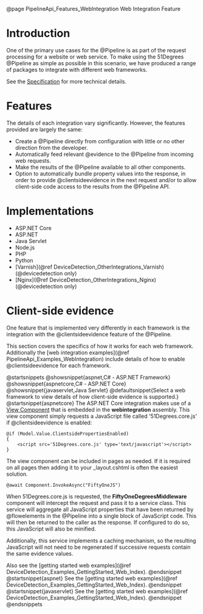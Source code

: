 @page PipelineApi_Features_WebIntegration Web Integration Feature

# Introduction

One of the primary use cases for the @Pipeline is as part of the request processing for a website 
or web service. 
To make using the 51Degrees @Pipeline as simple as possible in this scenario, we
have produced a range of packages to integrate with different web frameworks.

See the
[Specification](https://github.com/51Degrees/specifications/blob/main/pipeline-specification/features/web-integration.md#)
for more technical details.

# Features

The details of each integration vary significantly. However, the features provided
are largely the same:

- Create a @Pipeline directly from configuration with little or no other direction from the developer.
- Automatically feed relevant @evidence to the @Pipeline from incoming web requests.
- Make the results of the @Pipeline available to all other components.
- Option to automatically bundle property values into the response, in order to 
provide @clientsideevidence in the next request and/or to allow client-side code access to the 
results from the @Pipeline API.

# Implementations

- ASP.NET Core
- ASP.NET
- Java Servlet
- Node.js
- PHP
- Python
- [Varnish](@ref DeviceDetection_OtherIntegrations_Varnish) (@devicedetection only)
- [Nginx](@ref DeviceDetection_OtherIntegrations_Nginx) (@devicedetection only)

# Client-side evidence

One feature that is implemented very differently in each framework is the integration with the
@clientsideevidence feature of the @Pipeline.

This section covers the specifics of how it works for each web framework.
Additionally the [web integration examples](@ref PipelineApi_Examples_WebIntegration) include details of how
to enable @clientsideevidence for each framework.

@startsnippets
@showsnippet{aspnet,C# - ASP.NET Framework}
@showsnippet{aspnetcore,C# - ASP.NET Core}
@showsnippet{javaservlet,Java Servlet}
@defaultsnippet{Select a web framework to view details of how client-side evidence is supported.}
@startsnippet{aspnetcore}
The ASP.NET Core integration makes use of a 
[View Component](https://docs.microsoft.com/en-us/aspnet/core/mvc/views/view-components)
that is embedded in the **webintegration** assembly.
This view component simply requests a JavaScript file called '51Degrees.core.js' 
if @clientsideevidence is enabled:

```{html}
@if (Model.Value.ClientsidePropertiesEnabled)
{
    <script src='51Degrees.core.js' type='text/javascript'></script>
}
```

The view component can be included in pages as needed. If it is required on all
pages then adding it to your _layout.cshtml is often the easiest solution.

```{cs}
@await Component.InvokeAsync("FiftyOneJS")
```

When 51Degrees.core.js is requested, the 
**FiftyOneDegreesMiddleware** component will 
intercept the request and pass it to a service class.
This service will aggregate all JavaScript properties that have been returned by
@flowelements in the @Pipeline into a single block of JavaScript code.
This will then be returned to the caller as the response.
If configured to do so, this JavaScript will also be minified.

Additionally, this service implements a caching mechanism, 
so the resulting JavaScript will not need to be regenerated if successive requests contain
the same evidence values.

Also see the [getting started web examples](@ref DeviceDetection_Examples_GettingStarted_Web_Index).
@endsnippet
@startsnippet{aspnet}
See the [getting started web examples](@ref DeviceDetection_Examples_GettingStarted_Web_Index).
@endsnippet
@startsnippet{javaservlet}
See the [getting started web examples](@ref DeviceDetection_Examples_GettingStarted_Web_Index).
@endsnippet
@endsnippets
